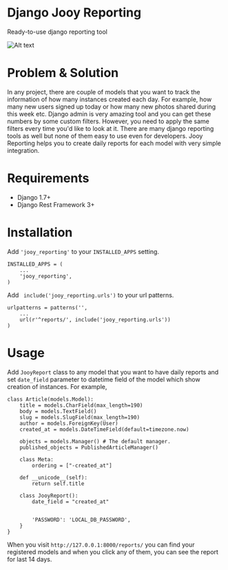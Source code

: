 # Django Jooy Reporting
Ready-to-use django reporting tool

![Alt text](docs/screenshot1.jpg?raw=true "A report")

# Problem & Solution
In any project, there are couple of models that you want to track the information of how many instances created each day. For example, how many new users signed up today or how many new photos shared during this week etc. Django admin is very amazing tool and you can get these numbers by some custom filters. However, you need to apply the same filters every time you'd like to look at it. There are many django reporting tools as well but none of them easy to use even for developers. Jooy Reporting helps you to create daily reports for each model with very simple integration.

# Requirements
* Django 1.7+
* Django Rest Framework 3+

# Installation

Add `'jooy_reporting'` to your `INSTALLED_APPS` setting.

    INSTALLED_APPS = (
        ...
        'jooy_reporting',
    )

Add `` include('jooy_reporting.urls')`` to your url patterns.

    urlpatterns = patterns('',
        ...
        url(r'^reports/', include('jooy_reporting.urls'))
    )

# Usage
Add ``JooyReport`` class to any model that you want to have daily reports and set ``date_field`` parameter to datetime field of the model which show creation of instances. For example, 

    class Article(models.Model):
        title = models.CharField(max_length=190)
        body = models.TextField()
        slug = models.SlugField(max_length=190)
        author = models.ForeignKey(User)
        created_at = models.DateTimeField(default=timezone.now)
    
        objects = models.Manager() # The default manager.
        published_objects = PublishedArticleManager()
    
        class Meta:
            ordering = ["-created_at"]
    
        def __unicode__(self):
            return self.title
    
        class JooyReport():
            date_field = "created_at"


            'PASSWORD': 'LOCAL_DB_PASSWORD',
        }
    }
 
 When you visit ``http://127.0.0.1:8000/reports/`` you can find your registered models and when you click any of them, you can see the report for last 14 days. 
 
